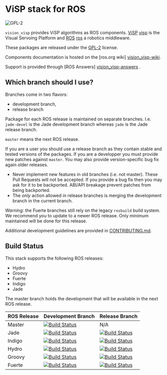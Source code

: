 ViSP stack for ROS
==================

![GPL-2](https://www.gnu.org/graphics/gplv3-127x51.png)

`vision_visp` provides ViSP algorithms as ROS components. [ViSP]
[visp] is the Visual Servoing Platform and [ROS] [ros] a robotics
middleware.

These packages are released under the [GPL-2](COPYING) license.


Components documentation is hosted on the [ros.org wiki] [vision_visp-wiki].

Support is provided through [ROS Answers] [vision_visp-answers] .


Which branch should I use?
--------------------------

Branches come in two flavors:

 * development branch,
 * release branch

Package for each ROS release is maintained on separate
branches. I.e. `jade-devel` is the Jade development branch whereas
`jade` is the Jade release branch.

`master` means the next ROS release.

If you are a user you should use a release branch as they contain
stable and tested versions of the packages. If you are a developper
you must provide new patches against `master`. You may also provide
version-specific bug fix again older releases.


 - Never implement new features in old branches (i.e. not
   master). These Pull Requests will not be accepted. If you provide a
   bug fix then you may ask for it to be backported. ABI/API breakage
   prevent patches from being backported.
 - The *only* action allowed in release branches is merging the
   development branch in the current branch.


*Warning:* the Fuerte branches still rely on the legacy `rosbuild`
 build system. We recommend you to update to a newer ROS release. Only
 minimum maintained will be done for this release.


Additional development guidelines are provided in
[CONTRIBUTING.md](CONTRIBUTING.md).



Build Status
------------

This stack supports the following ROS releases:

 * Hydro
 * Groovy
 * Fuerte
 * Indigo
 * Jade

The master branch holds the development that will be available in the
next ROS release.


| ROS Release   | Development Branch           | Release Branch | 
| ------------- | ---------------------------- | ----------------------- |
| Master        | [![Build Status](https://travis-ci.org/lagadic/vision_visp.png?branch=master)](https://travis-ci.org/lagadic/vision_visp) | N/A |
| Jade          | [![Build Status](https://travis-ci.org/lagadic/vision_visp.png?branch=jade-devel)](https://travis-ci.org/lagadic/vision_visp) | [![Build Status](https://travis-ci.org/lagadic/vision_visp.png?branch=jade)](https://travis-ci.org/lagadic/vision_visp) |
| Indigo         | [![Build Status](https://travis-ci.org/lagadic/vision_visp.png?branch=indigo-devel)](https://travis-ci.org/lagadic/vision_visp) | [![Build Status](https://travis-ci.org/lagadic/vision_visp.png?branch=indigo)](https://travis-ci.org/lagadic/vision_visp) |
| Hydro         | [![Build Status](https://travis-ci.org/lagadic/vision_visp.png?branch=hydro-devel)](https://travis-ci.org/lagadic/vision_visp) | [![Build Status](https://travis-ci.org/lagadic/vision_visp.png?branch=hydro)](https://travis-ci.org/lagadic/vision_visp) |
| Groovy         | [![Build Status](https://travis-ci.org/lagadic/vision_visp.png?branch=groovy-devel)](https://travis-ci.org/lagadic/vision_visp) | [![Build Status](https://travis-ci.org/lagadic/vision_visp.png?branch=groovy)](https://travis-ci.org/lagadic/vision_visp) |
| Fuerte         | [![Build Status](https://travis-ci.org/lagadic/vision_visp.png?branch=fuerte-devel)](https://travis-ci.org/lagadic/vision_visp) | [![Build Status](https://travis-ci.org/lagadic/vision_visp.png?branch=fuerte)](https://travis-ci.org/lagadic/vision_visp) |



[visp]: http://www.irisa.fr/lagadic/visp/visp.html
[ros]: http://www.ros.org
[vision_visp-wiki]: http://wiki.ros.org/vision_visp
[vision_visp-answers]: http://answers.ros.org/questions/scope:all/sort:activity-desc/tags:vision_visp/page:1/
